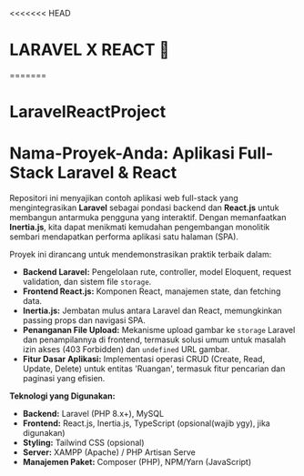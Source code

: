 <<<<<<< HEAD
# LARAVEL X REACT 🚀
=======
# LaravelReactProject
# Nama-Proyek-Anda: Aplikasi Full-Stack Laravel & React

Repositori ini menyajikan contoh aplikasi web full-stack yang mengintegrasikan **Laravel** sebagai pondasi backend dan **React.js** untuk membangun antarmuka pengguna yang interaktif. Dengan memanfaatkan **Inertia.js**, kita dapat menikmati kemudahan pengembangan monolitik sembari mendapatkan performa aplikasi satu halaman (SPA).

Proyek ini dirancang untuk mendemonstrasikan praktik terbaik dalam:

-   **Backend Laravel:** Pengelolaan rute, controller, model Eloquent, request validation, dan sistem file `storage`.
-   **Frontend React.js:** Komponen React, manajemen state, dan fetching data.
-   **Inertia.js:** Jembatan mulus antara Laravel dan React, memungkinkan passing props dan navigasi SPA.
-   **Penanganan File Upload:** Mekanisme upload gambar ke `storage` Laravel dan penampilannya di frontend, termasuk solusi umum untuk masalah izin akses (403 Forbidden) dan `undefined` URL gambar.
-   **Fitur Dasar Aplikasi:** Implementasi operasi CRUD (Create, Read, Update, Delete) untuk entitas 'Ruangan', termasuk fitur pencarian dan paginasi yang efisien.

**Teknologi yang Digunakan:**
-   **Backend:** Laravel (PHP 8.x+), MySQL
-   **Frontend:** React.js, Inertia.js, TypeScript (opsional(wajib ygy), jika digunakan)
-   **Styling:** Tailwind CSS (opsional)
-   **Server:** XAMPP (Apache) / PHP Artisan Serve
-   **Manajemen Paket:** Composer (PHP), NPM/Yarn (JavaScript)
